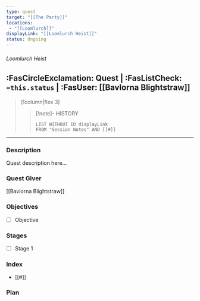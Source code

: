 ```yaml
---
type: quest
target: "[[The Party]]"
locations:
 - "[[Loomlurch]]"
displayLink: "[[Loomlurch Heist]]"
status: Ongoing
---
```

###### Loomlurch Heist
<span class="sub2"> :FasCircleExclamation: Quest | :FasListCheck: `=this.status` | :FasUser: [[Bavlorna Blightstraw]] </span>
---

> [!column|flex 3]
>>[!note]- HISTORY
>>```dataview
>>LIST WITHOUT ID displayLink
>>FROM "Session Notes" AND [[#]]

---

### Description
Quest description here...

### Quest Giver
[[Bavlorna Blightstraw]]

### Objectives
 - [ ] Objective

### Stages
 - [ ] Stage 1

### Index
 - [[#]]

### Plan
